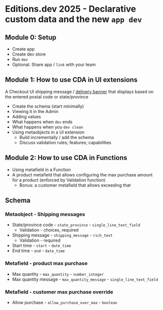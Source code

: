 # Editions.dev 2025 - Declarative custom data and the new `app dev`

## Module 0: Setup

* Create app
* Create dev store
* Run `dev`
* Optional: Share app / `link` with your team

## Module 1: How to use CDA in UI extensions
A Checkout UI shipping message / [delivery banner](https://shopify.dev/docs/api/checkout-ui-extensions/2025-04/targets/shipping/purchase-checkout-delivery-address-render-before) that displays based on the entered postal code or state/province

* Create the schema (start minimally) 
 * Viewing it in the Admin
 * Adding values
  * What happens when `dev` ends
  * What happens when you `dev clean`
* Using metaobjects in a UI extension
  * Build incrementally / add the schema
  * Discuss validation rules; features; capabilities 

## Module 2: How to use CDA in Functions

* Using metafield in a Function
* A product metafield that allows configuring the max purchase amount for a product (enforced by Validation function)
  * Bonus: a customer metafield that allows exceeding that
 
## Schema

### Metaobject - Shipping messages

* State/province code - `state_province` - `single_line_text_field`
  * Validation - choices, required
* Shipping message - `shipping_message` - `rich_text`
  * Validation - required
* Start time - `start` - `date_time`
* End time - `end` - `date_time`

### Metafield - product max purchase

* Max quantity - `max_quantity` - `number_integer`
* Max quantity message - `max_quantity_message` - `single_line_text_field`

### Metafield - customer max purchase override

* Allow purchase - `allow_purchase_over_max` - `boolean`
